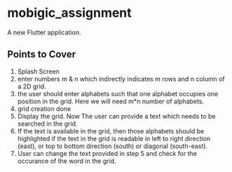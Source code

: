 # mobigic_assignment

A new Flutter application.

## Points to Cover

1. Splash Screen
2. enter numbers m & n which indirectly indicates m rows and n column of a 2D grid.
3. the user should enter alphabets such that one alphabet occupies one position in the grid. Here we will need m*n number of alphabets.
4. grid creation done
5. Display the grid. Now The user can provide a text which needs to be searched in the grid.
6. If the text is available in the grid, then those alphabets should be highlighted if the text in the grid is readable in left to right direction (east), or top to bottom direction (south) or diagonal (south-east).
7. User can change the text provided in step 5 and check for the occurance of the word in the grid.